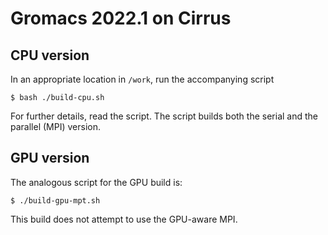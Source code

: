 # Gromacs 2022.1 on Cirrus

## CPU version

In an appropriate location in `/work`, run the accompanying script
```
$ bash ./build-cpu.sh
```
For further details, read the script. The script builds both the serial
and the parallel (MPI) version.


## GPU version

The analogous script for the GPU build is:
```
$ ./build-gpu-mpt.sh
```
This build does not attempt to use the GPU-aware MPI.
